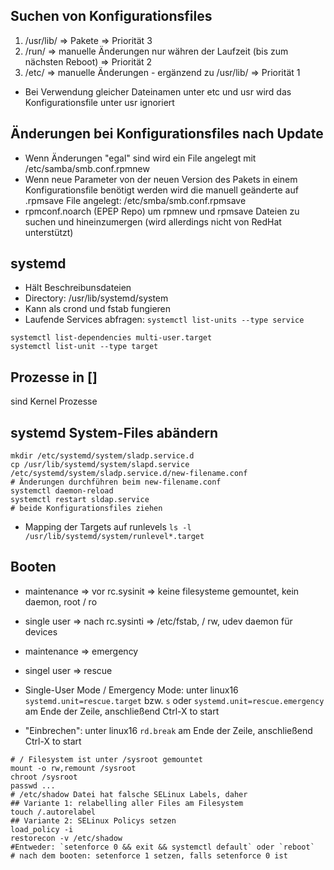 ## Suchen von Konfigurationsfiles
1. /usr/lib/<service> => Pakete => Priorität 3
2. /run/<service> => manuelle Änderungen nur währen der Laufzeit (bis zum nächsten Reboot) => Priorität 2
3. /etc/<service> => manuelle Änderungen - ergänzend zu /usr/lib/<service> => Priorität 1
* Bei Verwendung gleicher Dateinamen unter etc und usr wird das Konfigurationsfile unter usr ignoriert


## Änderungen bei Konfigurationsfiles nach Update
* Wenn Änderungen "egal" sind wird ein File angelegt mit /etc/samba/smb.conf.rpmnew
* Wenn neue Parameter von der neuen Version des Pakets in einem Konfigurationsfile benötigt werden wird die manuell geänderte auf .rpmsave File angelegt: /etc/smba/smb.conf.rpmsave
* rpmconf.noarch (EPEP Repo) um rpmnew und rpmsave Dateien zu suchen und hineinzumergen (wird allerdings nicht von RedHat unterstützt)

## systemd
* Hält Beschreibunsdateien
* Directory: /usr/lib/systemd/system
* Kann als crond und fstab fungieren
* Laufende Services abfragen: `systemctl list-units --type service`
````
systemctl list-dependencies multi-user.target
systemctl list-unit --type target
````

## Prozesse in []
sind Kernel Prozesse

## systemd System-Files abändern
````
mkdir /etc/systemd/system/sladp.service.d
cp /usr/lib/systemd/system/slapd.service /etc/systemd/system/sladp.service.d/new-filename.conf
# Änderungen durchführen beim new-filename.conf
systemctl daemon-reload
systemctl restart sldap.service
# beide Konfigurationsfiles ziehen
````
* Mapping der Targets auf runlevels `ls -l /usr/lib/systemd/system/runlevel*.target`

## Booten
* maintenance => vor rc.sysinit => keine filesysteme gemountet, kein daemon, root / ro
* single user => nach rc.sysinti => /etc/fstab, / rw, udev daemon für devices
* maintenance => emergency
* singel user => rescue

* Single-User Mode / Emergency Mode: unter linux16 `systemd.unit=rescue.target` bzw. `s` oder `systemd.unit=rescue.emergency` am Ende der Zeile, anschließend Ctrl-X to start
* "Einbrechen": unter linux16 `rd.break` am Ende der Zeile, anschließend Ctrl-X to start
````
# / Filesystem ist unter /sysroot gemountet
mount -o rw,remount /sysroot
chroot /sysroot
passwd ...
# /etc/shadow Datei hat falsche SELinux Labels, daher
## Variante 1: relabelling aller Files am Filesystem
touch /.autorelabel
## Variante 2: SELinux Policys setzen
load_policy -i
restorecon -v /etc/shadow
#Entweder: `setenforce 0 && exit && systemctl default` oder `reboot`
# nach dem booten: setenforce 1 setzen, falls setenforce 0 ist
````
